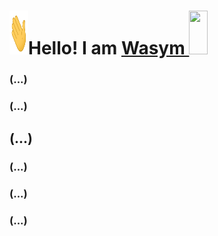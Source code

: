 <h1> <img src="https://raw.githubusercontent.com/ABSphreak/ABSphreak/master/gifs/Hi.gif" height=70px width="30px">Hello! I am <a href="https://iwas-coder.github.io/">Wasym <a> <img src="https://emojis.slackmojis.com/emojis/images/1531849430/4246/blob-sunglasses.gif?1531849430" height=70px width="30px"></h1>
</h1>

### (...)
  
### (...)

## (...)
  
### (...)
  
### (...)
  
### (...)

